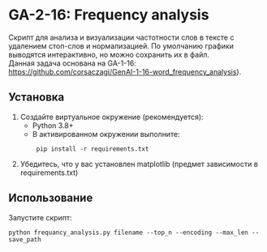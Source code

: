 # GA-2-16: Frequency analysis
Скрипт для анализа и визуализации частотности слов в тексте с удалением стоп-слов и нормализацией. По умолчанию графики выводятся интерактивно, но можно сохранить их в файл.          
Данная задача основана на GA-1-16: https://github.com/corsaczagi/GenAI-1-16-word_frequency_analysis).  
## Установка
1. Создайте виртуальное окружение (рекомендуется):
   - Python 3.8+
   - В активированном окружении выполните:
     ```
      pip install -r requirements.txt
      ```
2. Убедитесь, что у вас установлен matplotlib (предмет зависимости в requirements.txt)
## Использование
Запустите скрипт:
```
python frequancy_analysis.py filename --top_n --encoding --max_len --save_path
```
